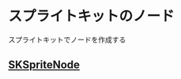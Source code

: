 # スプライトキットのノード

スプライトキットでノードを作成する

## [SKSpriteNode](https://github.com/ghsumiyasu/Swift/blob/main/README-SpriteNode-Run-jp.md)